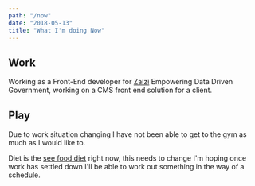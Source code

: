 ```yaml
---
path: "/now"
date: "2018-05-13"
title: "What I'm doing Now"
---
```


## Work

Working as a Front-End developer for [Zaizi] Empowering Data Driven
Government, working on a CMS front end solution for a client.

## Play

Due to work situation changing I have not been able to get to the gym
as much as I would like to.

Diet is the [see food diet] right now, this needs to change I'm hoping
once work has settled down I'll be able to work out something in the
way of a schedule.

<!-- Links -->

[zaizi]: https://www.linkedin.com/company/zaizi/
[see food diet]: # 'I see food, I eat it!'
